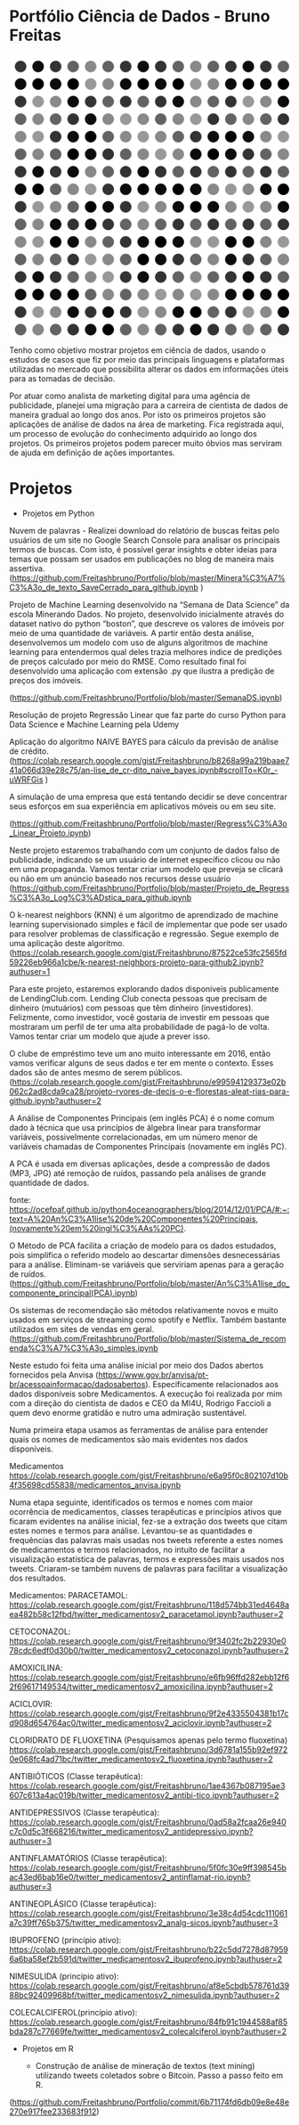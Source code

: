 # Portfólio Ciência de Dados - Bruno Freitas


![comportamento de dados apos analise](https://github.com/Freitashbruno/Portfolio/blob/master/Hilbert_Curve_Animation.gif)

Tenho como objetivo mostrar projetos em ciência de dados, usando o estudos de casos que fiz por meio das principais linguagens e plataformas utilizadas no mercado que possibilita alterar os dados em informações úteis para as tomadas de decisão.

 Por atuar como analista de marketing digital para uma agência de publicidade, planejei uma migração para a carreira de cientista de dados de maneira gradual ao longo dos anos. Por isto os primeiros projetos são aplicações de análise de dados na área de marketing. Fica registrada aqui, um processo de evolução do conhecimento adquirido ao longo dos projetos. Os primeiros projetos podem parecer muito óbvios mas serviram de ajuda em definição de ações importantes.
# Projetos
* Projetos em Python

Nuvem de palavras  -  Realizei download do relatório de buscas feitas pelo usuários de um  site no Google Search Console para analisar os principais termos de buscas. Com isto, é possível gerar insights e obter  ideias para temas que possam ser usados em  publicações no blog de maneira mais assertiva.
(https://github.com/Freitashbruno/Portfolio/blob/master/Minera%C3%A7%C3%A3o_de_texto_SaveCerrado_para_github.ipynb )

Projeto de Machine Learning desenvolvido na “Semana de Data Science” da escola Minerando Dados. No projeto, desenvolvido inicialmente através do dataset nativo do python “boston”, que descreve os valores de imóveis por meio de uma quantidade de variáveis. A partir então desta análise, desenvolvemos um modelo com uso de alguns algoritmos de machine learning para entendermos qual deles trazia melhores índice de predições de preços calculado por meio do RMSE. Como resultado final foi desenvolvido uma aplicação com extensão .py que ilustra a predição de preços dos imóveis.

(https://github.com/Freitashbruno/Portfolio/blob/master/SemanaDS.ipynb)

Resolução de  projeto  Regressão Linear  que faz parte do curso  Python para Data Science e Machine Learning pela Udemy

Aplicação do algoritmo NAIVE BAYES para cálculo da previsão de análise de crédito.
(https://colab.research.google.com/gist/Freitashbruno/b8268a99a219baae741a066d39e28c75/an-lise_de_cr-dito_naive_bayes.ipynb#scrollTo=K0r_-uWRFGis )

A simulação de uma empresa que está tentando decidir se deve concentrar seus esforços em sua experiência em aplicativos móveis ou em seu site.

(https://github.com/Freitashbruno/Portfolio/blob/master/Regress%C3%A3o_Linear_Projeto.ipynb)

Neste projeto estaremos trabalhando com um conjunto de dados falso de publicidade, indicando se um usuário de internet específico clicou ou não em uma propaganda. Vamos tentar criar um modelo que preveja se clicará ou não em um anúncio baseado nos recursos desse usuário
(https://github.com/Freitashbruno/Portfolio/blob/master/Projeto_de_Regress%C3%A3o_Log%C3%ADstica_para_github.ipynb 

O k-nearest neighbors (KNN) é um algoritmo de aprendizado de machine learning supervisionado simples e fácil de implementar que pode ser usado para resolver problemas de classificação e regressão. Segue exemplo de uma aplicação deste algoritmo.
(https://colab.research.google.com/gist/Freitashbruno/87522ce53fc2565fd59226eb966a1cbe/k-nearest-neighbors-projeto-para-github2.ipynb?authuser=1 

Para este projeto, estaremos explorando dados disponíveis publicamente de LendingClub.com. Lending Club conecta pessoas que precisam de dinheiro (mutuários) com pessoas que têm dinheiro (investidores). Felizmente, como investidor, você gostaria de investir em pessoas que mostraram um perfil de ter uma alta probabilidade de pagá-lo de volta. Vamos tentar criar um modelo que ajude a prever isso.

O clube de empréstimo teve um ano muito interessante em 2016, então vamos verificar alguns de seus dados e ter em mente o contexto. Esses dados são de antes mesmo de serem públicos.
(https://colab.research.google.com/gist/Freitashbruno/e99594129373e02b062c2ad8cda9ca28/projeto-rvores-de-decis-o-e-florestas-aleat-rias-para-github.ipynb?authuser=2 



A Análise de Componentes Principais (em inglês PCA) é o nome comum dado à técnica que usa princípios de álgebra linear para transformar variáveis, possivelmente correlacionadas, em um número menor de variáveis chamadas de Componentes Principais (novamente em inglês PC).

A PCA é usada em diversas aplicações, desde a compressão de dados (MP3, JPG) até remoção de ruídos, passando pela análises de grande quantidade de dados.

fonte: https://ocefpaf.github.io/python4oceanographers/blog/2014/12/01/PCA/#:~:text=A%20An%C3%A1lise%20de%20Componentes%20Principais,(novamente%20em%20ingl%C3%AAs%20PC).

O Método de PCA facilita a criação de modelo para os dados estudados, pois simplifica o referido modelo ao descartar dimensões desnecessárias para a análise. Eliminam-se variáveis que serviriam apenas para a geração de ruídos.
(https://github.com/Freitashbruno/Portfolio/blob/master/An%C3%A1lise_do_componente_principal(PCA).ipynb)

Os sistemas de recomendação são métodos relativamente novos e muito usados em serviços de streaming como spotify e Netflix. Também bastante utilizados em sites de vendas em geral.
(https://github.com/Freitashbruno/Portfolio/blob/master/Sistema_de_recomenda%C3%A7%C3%A3o_simples.ipynb 

Neste estudo foi feita uma análise inicial por meio dos Dados abertos fornecidos pela Anvisa (https://www.gov.br/anvisa/pt-br/acessoainformacao/dadosabertos). Especificamente relacionados aos dados disponíveis sobre Medicamentos. A execução foi realizada por mim com a direção do cientista de dados e CEO da MI4U, Rodrigo Faccioli a quem devo enorme gratidão e nutro uma admiração sustentável.

Numa primeira etapa usamos as ferramentas de análise para entender quais os nomes de medicamentos são mais evidentes nos dados disponíveis.

Medicamentos
https://colab.research.google.com/gist/Freitashbruno/e6a95f0c802107d10b4f35698cd55838/medicamentos_anvisa.ipynb

Numa etapa seguinte, identificados os termos e nomes com maior ocorrência de medicamentos, classes terapêuticas e princípios ativos que ficaram evidentes na análise inicial, fez-se a extração dos tweets que citam estes nomes e termos para análise. Levantou-se as quantidades e frequências das palavras mais usadas nos tweets referente a estes nomes de medicamentos e termos relacionados, no intuito de facilitar a visualização estatística de palavras, termos e expressões mais usados nos tweets. Criaram-se também nuvens de palavras para facilitar a visualização dos resultados.

Medicamentos:
PARACETAMOL:
https://colab.research.google.com/gist/Freitashbruno/118d574bb31ed4648aea482b58c12fbd/twitter_medicamentosv2_paracetamol.ipynb?authuser=2

CETOCONAZOL:
https://colab.research.google.com/gist/Freitashbruno/9f3402fc2b22930e078cdc6edf0d30b0/twitter_medicamentosv2_cetoconazol.ipynb?authuser=2

AMOXICILINA:
https://colab.research.google.com/gist/Freitashbruno/e6fb96ffd282ebb12f62f69617149534/twitter_medicamentosv2_amoxicilina.ipynb?authuser=2

ACICLOVIR:
https://colab.research.google.com/gist/Freitashbruno/9f2e4335504381b17cd908d654764ac0/twitter_medicamentosv2_aciclovir.ipynb?authuser=2

CLORIDRATO DE FLUOXETINA (Pesquisamos apenas pelo termo fluoxetina)
https://colab.research.google.com/gist/Freitashbruno/3d6781a155b92ef9720e068fc4ad71bc/twitter_medicamentosv2_fluoxetina.ipynb?authuser=2

ANTIBIÓTICOS (Classe terapêutica):
https://colab.research.google.com/gist/Freitashbruno/1ae4367b087195ae3607c613a4ac019b/twitter_medicamentosv2_antibi-tico.ipynb?authuser=2

ANTIDEPRESSIVOS (Classe terapêutica):
https://colab.research.google.com/gist/Freitashbruno/0ad58a2fcaa26e940c7c0d5c3f668216/twitter_medicamentosv2_antidepressivo.ipynb?authuser=3

ANTINFLAMATÓRIOS (Classe terapêutica):
https://colab.research.google.com/gist/Freitashbruno/5f0fc30e9ff398545bac43ed6bab16e0/twitter_medicamentosv2_antinflamat-rio.ipynb?authuser=3

ANTINEOPLÁSICO (Classe terapêutica):
https://colab.research.google.com/gist/Freitashbruno/3e38c4d54cdc111061a7c39ff765b375/twitter_medicamentosv2_analg-sicos.ipynb?authuser=3

IBUPROFENO (princípio ativo):
https://colab.research.google.com/gist/Freitashbruno/b22c5dd7278d879596a6ba58ef2b591d/twitter_medicamentosv2_ibuprofeno.ipynb?authuser=2

NIMESULIDA (princípio ativo):
https://colab.research.google.com/gist/Freitashbruno/af8e5cbdb578761d3988bc92409968bf/twitter_medicamentosv2_nimesulida.ipynb?authuser=2

COLECALCIFEROL(princípio ativo):
https://colab.research.google.com/gist/Freitashbruno/84fb91c1944588af85bda287c77669fe/twitter_medicamentosv2_colecalciferol.ipynb?authuser=2


* Projetos em  R

  * Construção de análise de mineração de textos (text mining) utilizando tweets coletados sobre o Bitcoin. Passo a passo feito em R.

(https://github.com/Freitashbruno/Portfolio/commit/6b71174fd6db09e8e48e270e917fee233683f912)
